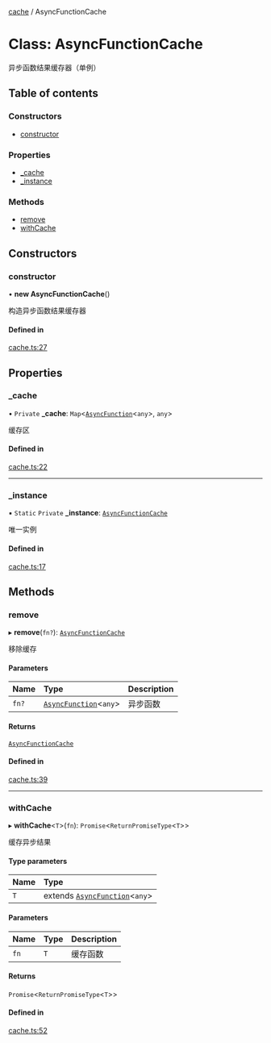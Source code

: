 [cache](../README.md) / AsyncFunctionCache

# Class: AsyncFunctionCache

异步函数结果缓存器（单例）

## Table of contents

### Constructors

- [constructor](AsyncFunctionCache.md#constructor)

### Properties

- [\_cache](AsyncFunctionCache.md#_cache)
- [\_instance](AsyncFunctionCache.md#_instance)

### Methods

- [remove](AsyncFunctionCache.md#remove)
- [withCache](AsyncFunctionCache.md#withcache)

## Constructors

### constructor

• **new AsyncFunctionCache**()

构造异步函数结果缓存器

#### Defined in

[cache.ts:27](https://github.com/xizher/nhz-utils/blob/042334f/src/cache/cache.ts#L27)

## Properties

### \_cache

• `Private` **\_cache**: `Map`<[`AsyncFunction`](../README.md#asyncfunction)<`any`\>, `any`\>

缓存区

#### Defined in

[cache.ts:22](https://github.com/xizher/nhz-utils/blob/042334f/src/cache/cache.ts#L22)

___

### \_instance

▪ `Static` `Private` **\_instance**: [`AsyncFunctionCache`](AsyncFunctionCache.md)

唯一实例

#### Defined in

[cache.ts:17](https://github.com/xizher/nhz-utils/blob/042334f/src/cache/cache.ts#L17)

## Methods

### remove

▸ **remove**(`fn?`): [`AsyncFunctionCache`](AsyncFunctionCache.md)

移除缓存

#### Parameters

| Name | Type | Description |
| :------ | :------ | :------ |
| `fn?` | [`AsyncFunction`](../README.md#asyncfunction)<`any`\> | 异步函数 |

#### Returns

[`AsyncFunctionCache`](AsyncFunctionCache.md)

#### Defined in

[cache.ts:39](https://github.com/xizher/nhz-utils/blob/042334f/src/cache/cache.ts#L39)

___

### withCache

▸ **withCache**<`T`\>(`fn`): `Promise`<`ReturnPromiseType`<`T`\>\>

缓存异步结果

#### Type parameters

| Name | Type |
| :------ | :------ |
| `T` | extends [`AsyncFunction`](../README.md#asyncfunction)<`any`\> |

#### Parameters

| Name | Type | Description |
| :------ | :------ | :------ |
| `fn` | `T` | 缓存函数 |

#### Returns

`Promise`<`ReturnPromiseType`<`T`\>\>

#### Defined in

[cache.ts:52](https://github.com/xizher/nhz-utils/blob/042334f/src/cache/cache.ts#L52)
